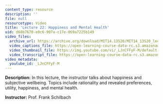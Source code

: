 ```yaml
---
content_type: resource
description: ''
file: null
resourcetype: Video
title: 'Lecture 22: Happiness and Mental Health'
uid: d68b7670-e0c6-907a-c17e-069a7225b149
video_files:
  archive_url: https://archive.org/download/MIT14.13S20/MIT14_13S20_lec22_300k.mp4
  video_captions_file: https://open-learning-course-data-rc.s3.amazonaws.com/14-13-psychology-and-economics-spring-2020/91b0ed32c16f520facefaf88d670319e_LJnCFFyF-M.vtt
  video_thumbnail_file: https://img.youtube.com/vi/_LJnCFFyF-M/default.jpg
  video_transcript_file: https://open-learning-course-data-rc.s3.amazonaws.com/14-13-psychology-and-economics-spring-2020/8a2a5dcd66b520d903e648413980c37b_LJnCFFyF-M.pdf
video_metadata:
  youtube_id: _LJnCFFyF-M
---
```


**Description:** In this lecture, the instructor talks about happiness and subjective wellbeing. Topics include rationality and revealed preferences, utility, happiness, and mental health.

**Instructor:** Prof. Frank Schilbach